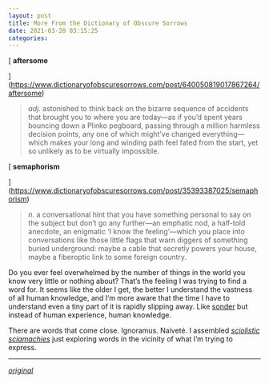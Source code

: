 ```yaml
---
layout: post
title: More From the Dictionary of Obscure Sorrows
date: 2021-03-20 03:15:25
categories:
---
```


[ **aftersome**

](https://www.dictionaryofobscuresorrows.com/post/640050819017867264/aftersome)

> _adj._ astonished to think back on the bizarre sequence of accidents that brought you to where you are today—as if you’d spent years bouncing down a Plinko pegboard, passing through a million harmless decision points, any one of which might’ve changed everything—which makes your long and winding path feel fated from the start, yet so unlikely as to be virtually impossible.

[ **semaphorism**

](https://www.dictionaryofobscuresorrows.com/post/35393387025/semaphorism)

> _n._ a conversational hint that you have something personal to say on the subject but don’t go any further—an emphatic nod, a half-told anecdote, an enigmatic ‘I know the feeling’—which you place into conversations like those little flags that warn diggers of something buried underground: maybe a cable that secretly powers your house, maybe a fiberoptic link to some foreign country.

Do you ever feel overwhelmed by the number of things in the world you know very little or nothing about? That’s the feeling I was trying to find a word for. It seems like the older I get, the better I understand the vastness of all human knowledge, and I’m more aware that the time I have to understand even a tiny part of it is rapidly slipping away. Like [sonder](http://www.daniel.industries/2014/06/26/sonder/) but instead of human experience, human knowledge.

There are words that come close. Ignoramus. Naiveté. I assembled [_sciolistic_](https://www.dictionary.com/browse/sciolism) [_sciamachies_](https://www.dictionary.com/browse/sciamachy) just exploring words in the vicinity of what I’m trying to express.

---

[_original_](http://www.daniel.industries/2021/03/19/more-from-the-dictionary-of-obscure-sorrows/)

